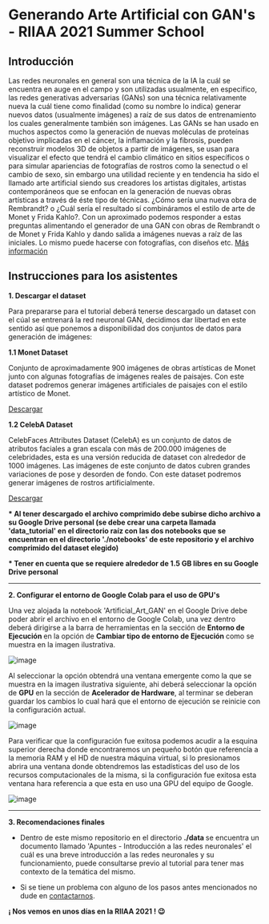 # Generando Arte Artificial con GAN's - RIIAA 2021 Summer School

## Introducción

Las redes neuronales en general son una técnica de la IA la cuál se encuentra en auge en el
campo y son utilizadas usualmente, en especifico, las redes generativas adversarias (GANs) son
una técnica relativamente nueva la cuál tiene como finalidad (como su nombre lo indica)
generar nuevos datos (usualmente imágenes) a raíz de sus datos de entrenamiento los cuales
generalmente también son imágenes.
Las GANs se han usado en muchos aspectos como la generación de nuevas moléculas de
proteínas objetivo implicadas en el cáncer, la inflamación y la fibrosis, pueden reconstruir
modelos 3D de objetos a partir de imágenes, se usan para visualizar el efecto que tendrá el
cambio climático en sitios específicos o para simular apariencias de fotografías de rostros como
la senectud o el cambio de sexo, sin embargo una utilidad reciente y en tendencia ha sido el
llamado arte artificial siendo sus creadores los artistas digitales, artistas contemporáneos que
se enfocan en la generación de nuevas obras artísticas a través de éste tipo de técnicas.
¿Cómo sería una nueva obra de Rembrandt? o ¿Cuál sería el resultado sí combináramos el
estilo de arte de Monet y Frida Kahlo?. Con un aproximado podemos responder a estas
preguntas alimentando el generador de una GAN con obras de Rembrandt o de Monet y Frida 
Kahlo y dando salida a imágenes nuevas a raíz de las iniciales. Lo mismo puede hacerse con
fotografías, con diseños etc.
[Más información](https://riiaa.org/summer-school.html)

## Instrucciones para los asistentes

<b> 1. Descargar el dataset </b>  

Para prepararse para el tutorial deberá tenerse descargado un dataset con el cúal se entrenará la red neuronal GAN, decidimos dar libertad en este sentido así que ponemos a disponibilidad dos conjuntos de datos para generación de imágenes: 

<b> 1.1 Monet Dataset</b>

Conjunto de aproximadamente 900 imágenes de obras artísticas de Monet junto con algunas fotografías de imágenes reales de paisajes. Con este dataset podremos generar imágenes artificiales de paisajes con el estilo artístico de Monet.

[Descargar](https://turing.iimas.unam.mx/~ivanvladimir/gans/monet.zip)

<b> 1.2 CelebA Dataset</b>

CelebFaces Attributes Dataset (CelebA) es un conjunto de datos de atributos faciales a gran escala con más de 200.000 imágenes de celebridades, esta es una versión reducida de dataset con alrededor de 1000 imágenes. Las imágenes de este conjunto de datos cubren grandes variaciones de pose y desorden de fondo. Con este dataset podremos generar imágenes de rostros artificialmente.

[Descargar](https://turing.iimas.unam.mx/~ivanvladimir/gans/celeba.zip)

<b> * Al tener descargado el archivo comprimido debe subirse dicho archivo a su Google Drive personal (se debe crear una carpeta llamada 'data_tutorial' en el directorio raíz  con las dos notebooks que se encuentran en el directorio './notebooks' de este repositorio y el archivo comprimido del dataset elegido) </b>

<b> * Tener en cuenta que se requiere alrededor de 1.5 GB libres en su Google Drive personal </b>

---

<b> 2. Configurar el entorno de Google Colab para el uso de GPU's </b>  

Una vez alojada la notebook 'Artificial_Art_GAN' en el Google Drive debe poder abrir el archivo en el entorno de Google Colab, una vez dentro deberá dirigirse a la barra de herramientas en la sección de <b> Entorno de Ejecución </b> en la opción de <b> Cambiar tipo de entorno de Ejecución </b> como se muestra en la imagen ilustrativa.

![image](https://user-images.githubusercontent.com/64985126/128061872-2ee99561-7a75-4fff-94c7-cd3aa5fbd597.png)

Al seleccionar la opción obtendrá una ventana emergente como la que se muestra en la imagen ilustrativa siguiente, ahi deberá seleccionar la opción de <b>GPU</b> en la sección de <b>Acelerador de Hardware</b>, al terminar se deberan guardar los cambios lo cual hará que el entorno de ejecución se reinicie con la configuración actual.

![image](https://user-images.githubusercontent.com/64985126/128063503-b4ed7dd1-d90e-41f8-9be9-2160c91ef29c.png)

Para verificar que la configuración fue exitosa podemos acudir a la esquina superior derecha donde encontraremos un pequeño botón que referencía a la memoria RAM y el HD de nuestra máquina virtual, si lo presionamos abrira una ventana donde obtendremos las estadísticas del uso de los recursos computacionales de la misma, si la configuración fue exitosa esta ventana hara referencia a que esta en uso una GPU del equipo de Google.

![image](https://user-images.githubusercontent.com/64985126/128063769-8dec528f-8c70-404b-83fe-e78eacf1d062.png)

---

<b> 3. Recomendaciones finales </b>  

* Dentro de este mismo repositorio en el directorio <b> ./data </b> se encuentra un documento llamado 'Apuntes - Introducción a las redes neuronales' el cuál es una breve introducción a las redes neuronales y su funcionamiento, puede consultarse previo al tutorial para tener mas contexto de la temática del mismo.

* Si se tiene un problema con alguno de los pasos antes mencionados no dude en [contactarnos](mailto:dmaqueda71@gmail.com).

<b> ¡ Nos vemos en unos días en la RIIAA 2021 ! &#128521; </b> 


